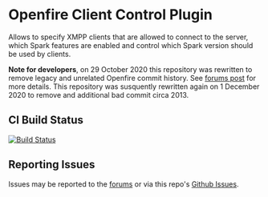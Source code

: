 # Openfire Client Control Plugin

Allows to specify XMPP clients that are allowed to connect to the server, which Spark features are enabled and control which Spark version should be used by clients.

**Note for developers**, on 29 October 2020 this repository was rewritten to remove legacy and unrelated Openfire commit history.  See [forums post](https://discourse.igniterealtime.org/t/89049) for more details.  This repository was susquently rewritten again on 1 December 2020 to remove and additional bad commit circa 2013.

## CI Build Status

[![Build Status](https://github.com/igniterealtime/openfire-clientControl-plugin/workflows/Java%20CI/badge.svg)](https://github.com/igniterealtime/openfire-clientControl-plugin/actions)

## Reporting Issues

Issues may be reported to the [forums](https://discourse.igniterealtime.org) or via this repo's [Github Issues](https://github.com/igniterealtime/openfire-clientControl-plugin).
